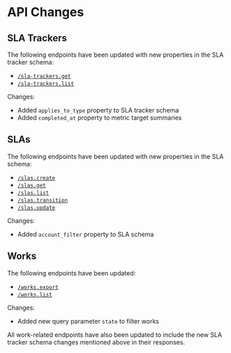 
# API Changes

## SLA Trackers
The following endpoints have been updated with new properties in the SLA tracker schema:
- [`/sla-trackers.get`](/public/api-reference/slas/sla-trackers-get-post)
- [`/sla-trackers.list`](/public/api-reference/slas/sla-trackers-list-post)

Changes:
- Added `applies_to_type` property to SLA tracker schema
- Added `completed_at` property to metric target summaries

## SLAs 
The following endpoints have been updated with new properties in the SLA schema:
- [`/slas.create`](/public/api-reference/slas/create)
- [`/slas.get`](/public/api-reference/slas/get-post)
- [`/slas.list`](/public/api-reference/slas/list-post)
- [`/slas.transition`](/public/api-reference/slas/transition)
- [`/slas.update`](/public/api-reference/slas/update)

Changes:
- Added `account_filter` property to SLA schema

## Works
The following endpoints have been updated:
- [`/works.export`](/public/api-reference/works/export-post)
- [`/works.list`](/public/api-reference/works/list-post)

Changes:
- Added new query parameter `state` to filter works

All work-related endpoints have also been updated to include the new SLA tracker schema changes mentioned above in their responses.
